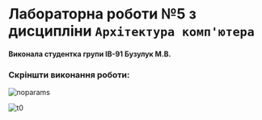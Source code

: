 # Лабораторна роботи №5 з дисципліни `Архітектура комп'ютера`

#### Виконала студентка групи ІВ-91 Бузулук М.В.

### Скріншти виконання роботи:

![noparams]()

![t0]()
